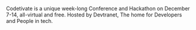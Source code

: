 Codetivate is a unique week-long Conference and Hackathon on December 7-14, all-virtual and free. Hosted by Devtranet, The home for Developers and People in tech.
